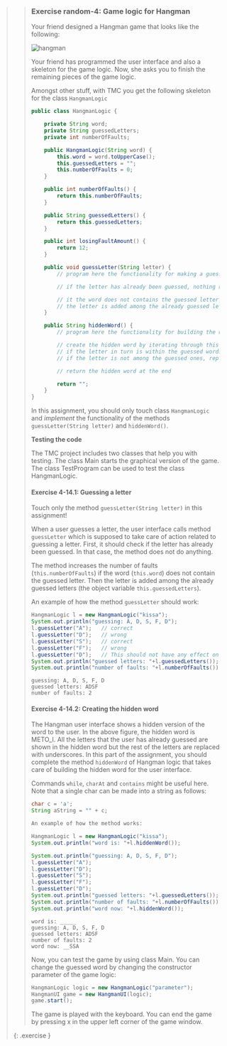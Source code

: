 >> ### Exercise random-4: Game logic for Hangman
>>
>> Your friend designed a Hangman game that looks like the following:
>>
>> ![hangman](images/4_hangman.png)
>>
>> Your friend has programmed the user interface and also a skeleton for the game logic. Now, she asks you to finish the remaining pieces of the game logic.
>>
>> Amongst other stuff, with TMC you get the following skeleton for the class `HangmanLogic`
>>
>>```java
>> public class HangmanLogic {
>>
>>     private String word;
>>     private String guessedLetters;
>>     private int numberOfFaults;
>>
>>     public HangmanLogic(String word) {
>>         this.word = word.toUpperCase();
>>         this.guessedLetters = "";
>>         this.numberOfFaults = 0;
>>     }
>>
>>     public int numberOfFaults() {
>>         return this.numberOfFaults;
>>     }
>>
>>     public String guessedLetters() {
>>         return this.guessedLetters;
>>     }
>>
>>     public int losingFaultAmount() {
>>         return 12;
>>     }
>>
>>     public void guessLetter(String letter) {
>>         // program here the functionality for making a guess
>>
>>         // if the letter has already been guessed, nothing happens
>>
>>         // it the word does not contains the guessed letter, the number of faults increases
>>         // the letter is added among the already guessed letters
>>     }
>>
>>     public String hiddenWord() {
>>         // program here the functionality for building the hidden word
>>
>>         // create the hidden word by iterating through this.word letter by letter
>>         // if the letter in turn is within the guessed words, put it in the hidden word
>>         // if the letter is not among the guessed ones, replace it with _ in the hidden word
>>
>>         // return the hidden word at the end
>>
>>         return "";
>>     }
>> }
>>```
>>
>> In this assignment, you should only touch class `HangmanLogic` and *implement* the functionality of the methods `guessLetter(String letter)` and `hiddenWord()`.
>>
>> **Testing the code**
>>
>> The TMC project includes two classes that help you with testing. The class Main starts the graphical version of the game. The class TestProgram can be used to test the class HangmanLogic.
>>
>> #### Exercise 4-14.1: Guessing a letter
>>
>> Touch only the method `guessLetter(String letter)` in this assignment!
>>
>> When a user guesses a letter, the user interface calls method `guessLetter` which is supposed to take care of action related to guessing a letter. First, it should check if the letter has already been guessed. In that case, the method does not do anything.
>>
>> The method increases the number of faults (`this.numberOfFaults`) if the word (`this.word`) does not contain the guessed letter. Then the letter is added among the already guessed letters (the object variable `this.guessedLetters`).
>>
>> An example of how the method `guessLetter` should work:
>>
>>```java
>> HangmanLogic l = new HangmanLogic("kissa");
>> System.out.println("guessing: A, D, S, F, D");
>> l.guessLetter("A");   // correct
>> l.guessLetter("D");   // wrong
>> l.guessLetter("S");   // correct
>> l.guessLetter("F");   // wrong
>> l.guessLetter("D");   // This should not have any effect on the number of faults since D was already guessed
>> System.out.println("guessed letters: "+l.guessedLetters());
>> System.out.println("number of faults: "+l.numberOfFaults());
>>```
>>
>>```output
>> guessing: A, D, S, F, D
>> guessed letters: ADSF
>> number of faults: 2
>>```
>>
>> #### Exercise 4-14.2: Creating the hidden word
>>
>> The Hangman user interface shows a hidden version of the word to the user. In the above figure, the hidden word is METO_I. All the letters that the user has already guessed are shown in the hidden word but the rest of the letters are replaced with underscores. In this part of the assignment, you should complete the method `hiddenWord` of Hangman logic that takes care of building the hidden word for the user interface.
>>
>> Commands `while`, `charAt` and `contains` might be useful here. Note that a single char can be made into a string as follows:
>>
>>```java
>> char c = 'a';
>> String aString = "" + c;
>>
>> An example of how the method works:
>>
>> HangmanLogic l = new HangmanLogic("kissa");
>> System.out.println("word is: "+l.hiddenWord());
>>
>> System.out.println("guessing: A, D, S, F, D");
>> l.guessLetter("A");
>> l.guessLetter("D");
>> l.guessLetter("S");
>> l.guessLetter("F");
>> l.guessLetter("D");
>> System.out.println("guessed letters: "+l.guessedLetters());
>> System.out.println("number of faults: "+l.numberOfFaults());
>> System.out.println("word now: "+l.hiddenWord());
>>```
>>
>>```output
>> word is: _____
>> guessing: A, D, S, F, D
>> guessed letters: ADSF
>> number of faults: 2
>> word now: __SSA
>>```
>>
>> Now, you can test the game by using class Main. You can change the guessed word by changing the constructor parameter of the game logic:
>>
>>```java
>> HangmanLogic logic = new HangmanLogic("parameter");
>> HangmanUI game = new HangmanUI(logic);
>> game.start();
>>```
>>
>> The game is played with the keyboard. You can end the game by pressing x in the upper left corner of the game window.
>>
>{: .exercise }